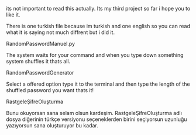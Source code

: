 its not important to read this actually. Its my third project so far i hope you to like it.

There is one turkish file because im turkish and one english so you can read what it is saying not much diffrent but i did it. 

RandomPasswordManuel.py 

The system waits for your command and when you type down something system shuffles it thats all.

RandomPasswordGenerator 

Select a offered option type it to the terminal and then type the length of the shuffled password you want thats it!

RastgeleŞifreOluşturma

Bunu okuyorsan sana selam olsun kardeşim. RastgeleŞifreOluşturma adlı dosya diğerinin türkçe versiyonu seçeneklerden birini seçiyorsun
uzunluğu yazıyorsun sana oluşturuyor bu kadar.
